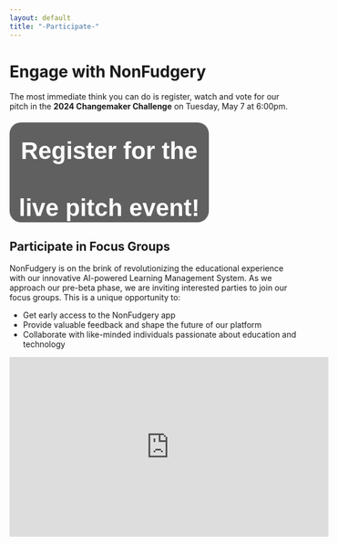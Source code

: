 ```yaml
---
layout: default
title: "-Participate-"
---
```


# Engage with NonFudgery

The most immediate think you can do is register, watch and vote for our pitch in the **2024 Changemaker Challenge** on Tuesday, May 7 at 6:00pm.

<div>
    <a style="display: block; 
              height: 175px; 
              width: 350px; 
              background: #606060; 
              color: #ffffff; 
              text-align: center; 
              font-weight: bold; 
              font-size: 300%; 
              line-height: 100px; 
              font-family: Arial; 
              border-radius: 20px; 
              text-decoration: none;
              margin-top: 20px; /* Added margin at the top */
              margin-bottom: 20px; /* Added margin at the bottom */"
        href="https://zoom.us/webinar/register/WN_2cocI_EmQGKsOCHUGzn3gQ#/registration">Register for the live pitch event!</a>
</div>

## Participate in Focus Groups

NonFudgery is on the brink of revolutionizing the educational experience with our innovative AI-powered Learning Management System. As we approach our pre-beta phase, we are inviting interested parties to join our focus groups. This is a unique opportunity to:
- Get early access to the NonFudgery app
- Provide valuable feedback and shape the future of our platform
- Collaborate with like-minded individuals passionate about education and technology

<div>
<iframe width="560" height="315" src="https://docs.google.com/forms/d/e/1FAIpQLSeUjwX1oFlGpesvJBcJJ5sU0TwCcg2lIAL0UkTBwURLoYtcuQ/viewform?embedded=true" width="640" height="1011" frameborder="0" marginheight="0" marginwidth="0"></iframe>
</div>
